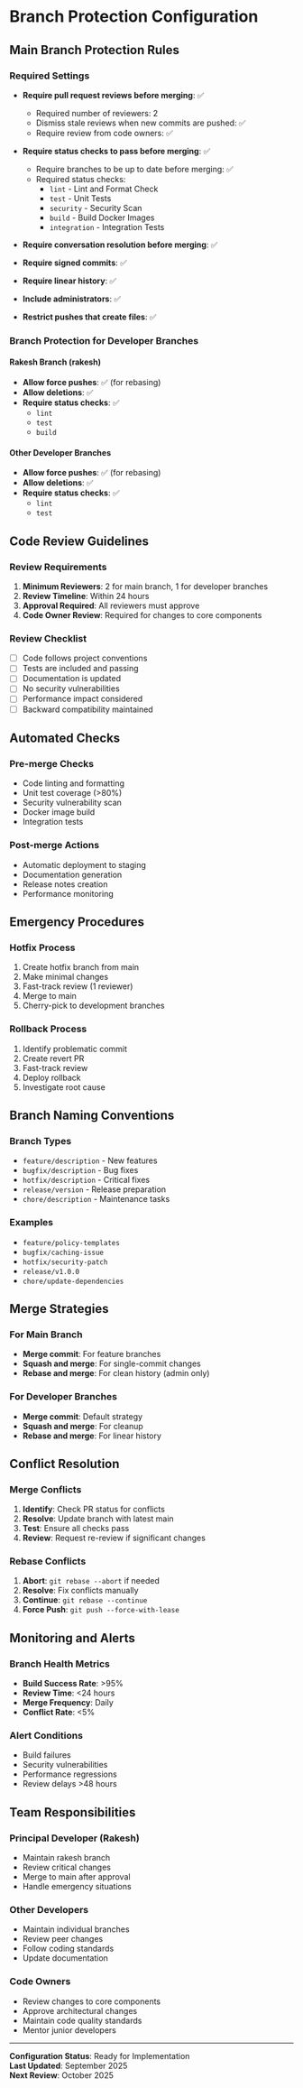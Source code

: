 # Branch Protection Configuration

## Main Branch Protection Rules

### Required Settings
- **Require pull request reviews before merging**: ✅
  - Required number of reviewers: 2
  - Dismiss stale reviews when new commits are pushed: ✅
  - Require review from code owners: ✅

- **Require status checks to pass before merging**: ✅
  - Require branches to be up to date before merging: ✅
  - Required status checks:
    - `lint` - Lint and Format Check
    - `test` - Unit Tests
    - `security` - Security Scan
    - `build` - Build Docker Images
    - `integration` - Integration Tests

- **Require conversation resolution before merging**: ✅

- **Require signed commits**: ✅

- **Require linear history**: ✅

- **Include administrators**: ✅

- **Restrict pushes that create files**: ✅

### Branch Protection for Developer Branches

#### Rakesh Branch (rakesh)
- **Allow force pushes**: ✅ (for rebasing)
- **Allow deletions**: ✅
- **Require status checks**: ✅
  - `lint`
  - `test`
  - `build`

#### Other Developer Branches
- **Allow force pushes**: ✅ (for rebasing)
- **Allow deletions**: ✅
- **Require status checks**: ✅
  - `lint`
  - `test`

## Code Review Guidelines

### Review Requirements
1. **Minimum Reviewers**: 2 for main branch, 1 for developer branches
2. **Review Timeline**: Within 24 hours
3. **Approval Required**: All reviewers must approve
4. **Code Owner Review**: Required for changes to core components

### Review Checklist
- [ ] Code follows project conventions
- [ ] Tests are included and passing
- [ ] Documentation is updated
- [ ] No security vulnerabilities
- [ ] Performance impact considered
- [ ] Backward compatibility maintained

## Automated Checks

### Pre-merge Checks
- Code linting and formatting
- Unit test coverage (>80%)
- Security vulnerability scan
- Docker image build
- Integration tests

### Post-merge Actions
- Automatic deployment to staging
- Documentation generation
- Release notes creation
- Performance monitoring

## Emergency Procedures

### Hotfix Process
1. Create hotfix branch from main
2. Make minimal changes
3. Fast-track review (1 reviewer)
4. Merge to main
5. Cherry-pick to development branches

### Rollback Process
1. Identify problematic commit
2. Create revert PR
3. Fast-track review
4. Deploy rollback
5. Investigate root cause

## Branch Naming Conventions

### Branch Types
- `feature/description` - New features
- `bugfix/description` - Bug fixes
- `hotfix/description` - Critical fixes
- `release/version` - Release preparation
- `chore/description` - Maintenance tasks

### Examples
- `feature/policy-templates`
- `bugfix/caching-issue`
- `hotfix/security-patch`
- `release/v1.0.0`
- `chore/update-dependencies`

## Merge Strategies

### For Main Branch
- **Merge commit**: For feature branches
- **Squash and merge**: For single-commit changes
- **Rebase and merge**: For clean history (admin only)

### For Developer Branches
- **Merge commit**: Default strategy
- **Squash and merge**: For cleanup
- **Rebase and merge**: For linear history

## Conflict Resolution

### Merge Conflicts
1. **Identify**: Check PR status for conflicts
2. **Resolve**: Update branch with latest main
3. **Test**: Ensure all checks pass
4. **Review**: Request re-review if significant changes

### Rebase Conflicts
1. **Abort**: `git rebase --abort` if needed
2. **Resolve**: Fix conflicts manually
3. **Continue**: `git rebase --continue`
4. **Force Push**: `git push --force-with-lease`

## Monitoring and Alerts

### Branch Health Metrics
- **Build Success Rate**: >95%
- **Review Time**: <24 hours
- **Merge Frequency**: Daily
- **Conflict Rate**: <5%

### Alert Conditions
- Build failures
- Security vulnerabilities
- Performance regressions
- Review delays >48 hours

## Team Responsibilities

### Principal Developer (Rakesh)
- Maintain rakesh branch
- Review critical changes
- Merge to main after approval
- Handle emergency situations

### Other Developers
- Maintain individual branches
- Review peer changes
- Follow coding standards
- Update documentation

### Code Owners
- Review changes to core components
- Approve architectural changes
- Maintain code quality standards
- Mentor junior developers

---

**Configuration Status**: Ready for Implementation  
**Last Updated**: September 2025  
**Next Review**: October 2025
